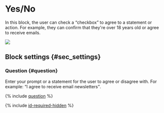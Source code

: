 # Yes/No

In this block, the user can check a <q>checkbox</q> to agree to a statement or action. For example, they can confirm that they're over 18 years old or agree to receive emails.

![](../../_assets/forms/tutorial-yes-no.gif)

## Block settings {#sec_settings}

### Question {#question}

Enter your prompt or a statement for the user to agree or disagree with. For example: <q>I agree to receive email newsletters</q>.

{% include [question](../../_includes/forms/question.md) %}

{% include [id-required-hidden](../../_includes/forms/id-required-hidden.md) %}

